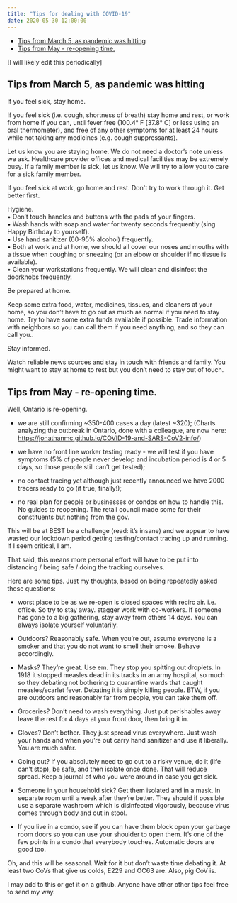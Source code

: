 ```yaml
---
title: "Tips for dealing with COVID-19"
date: 2020-05-30 12:00:00
---
```


<!-- TOC START min:1 max:4 link:true asterisk:false update:true -->
  - [Tips from March 5, as pandemic was hitting](#tips-from-march-5-as-pandemic-was-hitting)
  - [Tips from May - re-opening time.](#tips-from-may---re-opening-time)
<!-- TOC END -->


[I will likely edit this periodically]

## Tips from March 5, as pandemic was hitting

If you feel sick, stay home.

If you feel sick (i.e. cough, shortness of breath) stay home and rest, or work from home if you can, until fever free (100.4° F [37.8° C] or less using an oral thermometer), and free of any other symptoms for at least 24 hours while not taking any medicines (e.g. cough suppressants).  

Let us know you are staying home. We do not need a doctor’s note unless we ask. Healthcare provider offices and medical facilities may be extremely busy.
If a family member is sick, let us know. We will try to allow you to care for a sick family member.

If you feel sick at work, go home and rest. Don't try to work through it. Get better first.

Hygiene.  
•	Don’t touch handles and buttons with the pads of your fingers.  
•	Wash hands with soap and water for twenty seconds frequently (sing Happy Birthday to yourself).  
•	Use hand sanitizer (60-95% alcohol) frequently.  
•	Both at work and at home, we should all cover our noses and mouths with a tissue when coughing or sneezing (or an elbow or shoulder if no tissue is available).  
•	Clean your workstations frequently. We will clean and disinfect the doorknobs frequently.

Be prepared at home.

Keep some extra food, water, medicines, tissues, and cleaners at your home, so you don’t have to go out as much as normal if you need to stay home. Try to have some extra funds available if possible. Trade information with neighbors so you can call them if you need anything, and so they can call you..

Stay informed.

Watch reliable news sources and stay in touch with friends and family. You might want to stay at home to rest but you don’t need to stay out of touch.

## Tips from May - re-opening time.

Well, Ontario is re-opening.

- we are still confirming ~350-400 cases a day (latest ~320);
(Charts analyzing the outbreak in Ontario, done with a colleague, are now here: https://jonathanmc.github.io/COVID-19-and-SARS-CoV2-info/)

- we have no front line worker testing ready - we will test if you have symptoms (5% of people never develop and incubation period is 4 or 5 days, so those people still can’t get tested);

- no contact tracing yet although just recently announced we have 2000 tracers ready to go (if true, finally!);

- no real plan for people or businesses or condos on how to handle this. No guides to reopening. The retail council made some for their constituents but nothing from the gov.

This will be at BEST be a challenge (read: it’s insane) and we appear to have wasted our lockdown period getting testing/contact tracing up and running. If I seem critical, I am.

That said, this means more personal effort will have to be put into distancing / being safe / doing the tracking ourselves.

Here are some tips. Just my thoughts, based on being repeatedly asked these questions:

- worst place to be as we re-open is closed spaces with recirc air. i.e. office. So try to stay away. stagger work with co-workers. If someone has gone to a big gathering, stay away from others 14 days. You can always isolate yourself voluntarily.

- Outdoors? Reasonably safe. When you’re out, assume everyone is a smoker and that you do not want to smell their smoke. Behave accordingly.

- Masks? They’re great. Use em. They stop you spitting out droplets. In 1918 it stopped measles dead in its tracks in an army hospital, so much so they debating not bothering to quarantine wards that caught measles/scarlet fever. Debating it is simply killing people. BTW, if you are outdoors and reasonably far from people, you can take them off.

- Groceries? Don’t need to wash everything. Just put perishables away leave the rest for 4 days at your front door, then bring it in.

- Gloves? Don’t bother. They just spread virus everywhere. Just wash your hands and when you’re out carry hand sanitizer and use it liberally. You are much safer.

- Going out? If you absolutely need to go out to a risky venue, do it (life can’t stop), be safe, and then isolate once done. That will reduce spread. Keep a journal of who you were around in case you get sick.

- Someone in your household sick? Get them isolated and in a mask. In separate room until a week after they’re better. They should if possible use a separate washroom which is disinfected vigorously, because virus comes through body and out in stool.

- If you live in a condo, see if you can have them block open your garbage room doors so you can use your shoulder to open them. It’s one of the few points in a condo that everybody touches. Automatic doors are good too.

Oh, and this will be seasonal. Wait for it but don’t waste time debating it. At least two CoVs that give us colds, E229 and OC63 are. Also, pig CoV is.

I may add to this or get it on a github. Anyone have other other tips feel free to send my way.
